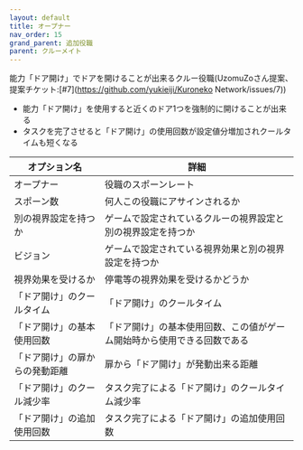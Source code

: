 ```yaml
---
layout: default
title: オープナー
nav_order: 15
grand_parent: 追加役職
parent: クルーメイト
---
```


能力「ドア開け」でドアを開けることが出来るクルー役職(UzomuZoさん提案、提案チケット:[#7](https://github.com/yukieiji/Kuroneko Network/issues/7))<br>
- 能力「ドア開け」を使用すると近くのドア1つを強制的に開けることが出来る
- タスクを完了させると「ドア開け」の使用回数が設定値分増加されクールタイムも短くなる

|  オプション名 |  詳細  |
| ---- | ---- |
|  オープナー  | 役職のスポーンレート |
|  スポーン数  | 何人この役職にアサインされるか |
|  別の視界設定を持つか  |  ゲームで設定されているクルーの視界設定と別の視界設定を持つか  |
|  ビジョン  |  ゲームで設定されている視界効果と別の視界設定を持つか  |
|  視界効果を受けるか  |  停電等の視界効果を受けるかどうか  |
|  「ドア開け」のクールタイム  | 「ドア開け」のクールタイム |
|  「ドア開け」の基本使用回数  |  「ドア開け」の基本使用回数、この値がゲーム開始時から使用できる回数である  |
|  「ドア開け」の扉からの発動距離  |  扉から「ドア開け」が発動出来る距離  |
|  「ドア開け」のクール減少率  |  タスク完了による「ドア開け」のクールタイム減少率  |
|  「ドア開け」の追加使用回数  |  タスク完了による「ドア開け」の追加使用回数  |